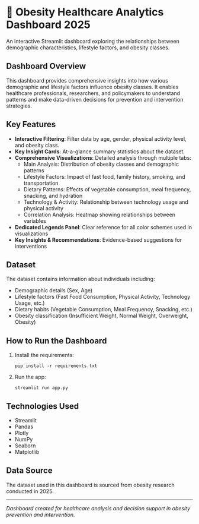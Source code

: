 # 🏥 Obesity Healthcare Analytics Dashboard 2025

An interactive Streamlit dashboard exploring the relationships between demographic characteristics, lifestyle factors, and obesity classes.

## Dashboard Overview

This dashboard provides comprehensive insights into how various demographic and lifestyle factors influence obesity classes. It enables healthcare professionals, researchers, and policymakers to understand patterns and make data-driven decisions for prevention and intervention strategies.

## Key Features

- **Interactive Filtering**: Filter data by age, gender, physical activity level, and obesity class.
- **Key Insight Cards**: At-a-glance summary statistics about the dataset.
- **Comprehensive Visualizations**: Detailed analysis through multiple tabs:
  - Main Analysis: Distribution of obesity classes and demographic patterns
  - Lifestyle Factors: Impact of fast food, family history, smoking, and transportation
  - Dietary Patterns: Effects of vegetable consumption, meal frequency, snacking, and hydration
  - Technology & Activity: Relationship between technology usage and physical activity
  - Correlation Analysis: Heatmap showing relationships between variables
- **Dedicated Legends Panel**: Clear reference for all color schemes used in visualizations
- **Key Insights & Recommendations**: Evidence-based suggestions for interventions

## Dataset

The dataset contains information about individuals including:
- Demographic details (Sex, Age)
- Lifestyle factors (Fast Food Consumption, Physical Activity, Technology Usage, etc.)
- Dietary habits (Vegetable Consumption, Meal Frequency, Snacking, etc.)
- Obesity classification (Insufficient Weight, Normal Weight, Overweight, Obesity)

## How to Run the Dashboard

1. Install the requirements:
   ```
   pip install -r requirements.txt
   ```

2. Run the app:
   ```
   streamlit run app.py
   ```

## Technologies Used

- Streamlit
- Pandas
- Plotly
- NumPy
- Seaborn
- Matplotlib

## Data Source

The dataset used in this dashboard is sourced from obesity research conducted in 2025.

---

*Dashboard created for healthcare analysis and decision support in obesity prevention and intervention.*
